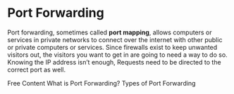 # Port Forwarding

Port forwarding, sometimes called **port mapping**, allows computers or services in private networks to connect over the internet with other public or private computers or services. Since firewalls exist to keep unwanted visitors out, the visitors you want to get in are going to need a way to do so. Knowing the IP address isn’t enough, Requests need to be directed to the correct port as well.

<ResourceGroupTitle>Free Content</ResourceGroupTitle>
<BadgeLink badgeText='Read' colorScheme="yellow" href='https://learn.g2.com/port-forwarding'>What is Port Forwarding?</BadgeLink>
<BadgeLink badgeText='Read' colorScheme="yellow" href='https://cybernews.com/what-is-vpn/port-forwarding/'>Types of Port Forwarding</BadgeLink>
